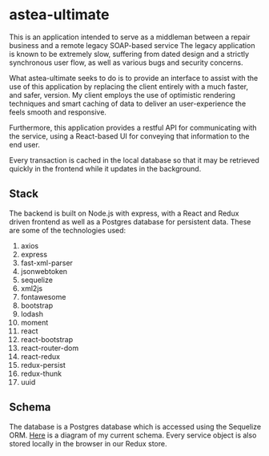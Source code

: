 # astea-ultimate

This is an application intended to serve as a middleman between a repair business and a remote legacy SOAP-based service
The legacy application is known to be extremely slow, suffering from dated design and a strictly synchronous user flow, as well as various bugs 
and security concerns.

What astea-ultimate seeks to do is to provide an interface to assist with the use of this application by replacing the client entirely with a
much faster, and safer, version.
My client employs the use of optimistic rendering techniques and smart caching of data to deliver an user-experience the feels smooth and responsive.

Furthermore, this application provides a restful API for communicating with the service, using a React-based UI for conveying that information to the end user. 

Every transaction is cached in the local database so that it may be retrieved quickly in the frontend while it updates in the background.

## Stack

The backend is built on Node.js with express, with a React and Redux driven frontend as well as a Postgres database for persistent data. 
These are some of the technologies used:

1. axios
1. express
1. fast-xml-parser
1. jsonwebtoken
1. sequelize
1. xml2js
1. fontawesome
1. bootstrap
1. lodash
1. moment
1. react
1. react-bootstrap
1. react-router-dom
1. react-redux
1. redux-persist
1. redux-thunk
1. uuid

## Schema

The database is a Postgres database which is accessed using the Sequelize ORM. [Here](https://i.imgur.com/mTLC0YO.png) is a diagram of my current schema.
Every service object is also stored locally in the browser in our Redux store.

